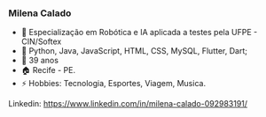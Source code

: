 ### Milena Calado 

- 🔭 Especialização em Robótica e IA aplicada a testes pela UFPE - CIN/Softex
- 🌱 Python, Java, JavaScript, HTML, CSS, MySQL, Flutter, Dart;
- 💬 39 anos
- :house: Recife - PE.
- ⚡ Hobbies: Tecnologia, Esportes, Viagem, Musica.

Linkedin: https://www.linkedin.com/in/milena-calado-092983191/




